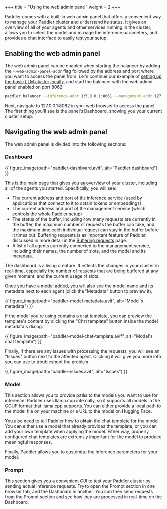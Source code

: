 +++
title = "Using the web admin panel"
weight = 2
+++

Paddler comes with a built-in web admin panel that offers a convenient way to manage your Paddler cluster and understand its status. It gives an overview of all of your agents and other services running in the cluster, allows you to select the model and manage the inference parameters, and provides a chat interface to easily test your setup.

## Enabling the web admin panel

The web admin panel can be enabled when starting the balancer by adding the `--web-admin-panel-addr` flag followed by the address and port where you want to access the panel from. Let's continue our example of [setting up the basic LLM cluster locally](@/docs/starting-out/setup-a-basic-llm-cluster.md), and start the balancer with the web admin panel enabled on port 8062:

```bash
paddler balancer --inference-addr 127.0.0.1:8061 --management-addr 127.0.0.1:8060 --web-admin-panel-addr 127.0.0.1:8062
```

Next, navigate to 127.0.0.1:8062 in your web browser to access the panel. The first thing you'll see is the panel's Dashboard, showing you your current cluster setup.

## Navigating the web admin panel

The web admin panel is divided into the following sections:

### Dashboard

{{ figure_image(path="paddler-dashboard.avif", alt="Paddler dashboard") }}

This is the main page that gives you an overview of your cluster, including all of the agents you started. Specifically, you will see:

- The current address and port of the inference service (used by applications that connect to it to obtain tokens or embeddings)
- The current address and port of the management service (which controls the whole Paddler setup)
- The status of the buffer, including how many requests are currently in the buffer, the maximum number of requests the buffer can take, and the maximum time each individual request can stay in the buffer before it times out. Buffering requests is an important feature of Paddler, discussed in more detail in the [Buffering requests](@/docs/internals/buffered-requests.md) page.
- A list of all agents currently connected to the management service, including their names, the number of slots, and the model and its metadata.

<div class="formatted-text__note">
    The dashboard is a living creature. It reflects the changes in your cluster in real-time, especially the number of requests that are being buffered at any given moment, and the current usage of slots.
</div>

Once you have a model added, you will also see the model name and its metadata next to each agent (click the "Metadata" button to preview it). 

{{ figure_image(path="paddler-model-metadata.avif", alt="Model's metadata") }}

If the model you're using contains a chat template, you can preview the template's content by clicking the "Chat template" button inside the model metadata's dialog.

{{ figure_image(path="paddler-model-chat-template.avif", alt="Model's chat template") }}

Finally, if there are any issues with processing the requests, you will see an "Issues" button next to the affected agent. Clicking it will give you more info you can use to troubleshoot the problem.

{{ figure_image(path="paddler-issues.avif", alt="Issues") }}


### Model 
This section allows you to provide paths to the models you want to use for inference. Paddler uses llama.cpp internally, so it supports all models in the GGUF format that llama.cpp supports. You can either provide a local path to the model file on your machine or a URL to the model on Hugging Face.

You also need to tell Paddler how to obtain the chat template for the model. You can either use a model that already provides the template, or you can add your own template when applying the model. Either way, properly configured chat templates are extremaly important for the model to produce meaningful responses.

Finally, Paddler allows you to customize the inference parameters for your model. 


### Prompt

This section gives you a convenient GUI to test your Paddler cluster by sending actual inference requests. Try to open the Prompt section in one browser tab, and the Dashboard in another. You can then send requests from the Prompt section and see how they are processed in real-time on the Dashboard.
